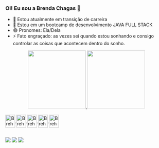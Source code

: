### Oi! Eu sou a Brenda Chagas 👋
- 🔭 Estou atualmente em transição de carreira
- 🌱 Estou em um bootcamp de desenvolvimento JAVA FULL STACK
- 😄 Pronomes: Ela/Dela
- ⚡ Fato engraçado: as vezes sei quando estou sonhando e consigo controlar as coisas que acontecem dentro do sonho.


<div align="center">
  <a href="https://github.com/brehchs">
  <img height="180em" src="https://github-readme-stats.vercel.app/api?username=brehchs&show_icons=true&theme=cobalt&include_all_commits=true&count_private=true"/>
  <img height="180em" src="https://github-readme-stats.vercel.app/api/top-langs/?username=brehchs&layout=compact&langs_count=7&theme=cobalt"/>
</div>
 
 <div style="display: inline_block"><br>
  <img align="center" alt="Breh-Js" height="40" width="30" src="https://cdn.jsdelivr.net/gh/devicons/devicon/icons/javascript/javascript-plain.svg">
  <img align="center" alt="Breh-React" height="40" width="30" src="https://cdn.jsdelivr.net/gh/devicons/devicon/icons/react/react-original-wordmark.svg">
  <img align="center" alt="Breh-Java" height="40" width="30" src="https://cdn.jsdelivr.net/gh/devicons/devicon/icons/java/java-original.svg">
  <img align="center" alt="Breh-html" height="40" width="30" src="https://cdn.jsdelivr.net/gh/devicons/devicon/icons/html5/html5-plain-wordmark.svg">
  <img align="center" alt="Breh-html" height="40" width="30" src="https://cdn.jsdelivr.net/gh/devicons/devicon/icons/css3/css3-plain-wordmark.svg">
  
</div>

  ##
  
  <div> 
  <a href="https://www.instagram.com/brehchs/" target="_blank"><img src="https://img.shields.io/badge/-Instagram-%23E4405F?style=for-the-badge&logo=instagram&logoColor=white" target="_blank"></a>
 <a href="https://discord.gg/970438663114735727" target="_blank"><img src="https://img.shields.io/badge/Discord-7289DA?style=for-the-badge&logo=discord&logoColor=white" target="_blank"></a> 
  <a href="https://www.linkedin.com/in/brenda-chagas-667aa3233/" target="_blank"><img src="https://img.shields.io/badge/-LinkedIn-%230077B5?style=for-the-badge&logo=linkedin&logoColor=white" target="_blank"></a> 
  
 
</div>
